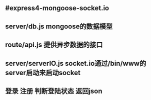#express4-mongoose-socket.io
--------------------------
server/db.js mongoose的数据模型
-----------------------------
route/api.js 提供异步数据的接口
-----------------------------
server/serverIO.js socket.io通过/bin/www的server启动来启动socket
------------------------------------------------
登录 注册 判断登陆状态 返回json
--------------------------------------------
